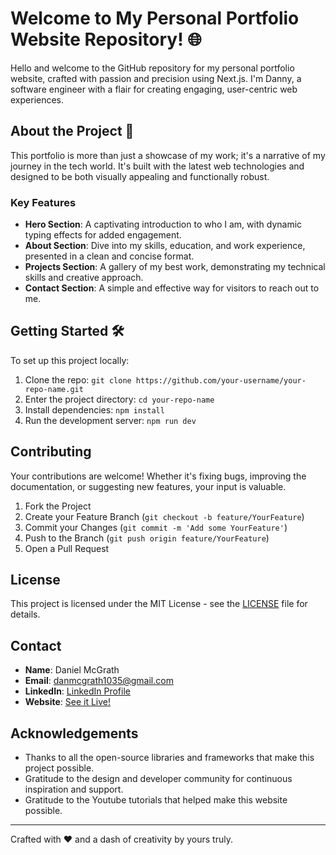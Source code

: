 # Welcome to My Personal Portfolio Website Repository! 🌐

Hello and welcome to the GitHub repository for my personal portfolio website, crafted with passion and precision using Next.js. I'm Danny, a software engineer with a flair for creating engaging, user-centric web experiences.

## About the Project 🚀

This portfolio is more than just a showcase of my work; it's a narrative of my journey in the tech world. It's built with the latest web technologies and designed to be both visually appealing and functionally robust.

### Key Features

- **Hero Section**: A captivating introduction to who I am, with dynamic typing effects for added engagement.
- **About Section**: Dive into my skills, education, and work experience, presented in a clean and concise format.
- **Projects Section**: A gallery of my best work, demonstrating my technical skills and creative approach.
- **Contact Section**: A simple and effective way for visitors to reach out to me.

## Getting Started 🛠

To set up this project locally:

1. Clone the repo: `git clone https://github.com/your-username/your-repo-name.git`
2. Enter the project directory: `cd your-repo-name`
3. Install dependencies: `npm install`
4. Run the development server: `npm run dev`

## Contributing

Your contributions are welcome! Whether it's fixing bugs, improving the documentation, or suggesting new features, your input is valuable.

1. Fork the Project
2. Create your Feature Branch (`git checkout -b feature/YourFeature`)
3. Commit your Changes (`git commit -m 'Add some YourFeature'`)
4. Push to the Branch (`git push origin feature/YourFeature`)
5. Open a Pull Request

## License

This project is licensed under the MIT License - see the [LICENSE](LICENSE) file for details.

## Contact

- **Name**: Daniel McGrath
- **Email**: danmcgrath1035@gmail.com
- **LinkedIn**: [LinkedIn Profile](https://www.linkedin.com/in/mcgrath-daniel-e/)
- **Website**: [See it Live!](https://www.dannymportfolio.com)

## Acknowledgements

- Thanks to all the open-source libraries and frameworks that make this project possible.
- Gratitude to the design and developer community for continuous inspiration and support.
- Gratitude to the Youtube tutorials that helped make this website possible.

---

Crafted with ❤️ and a dash of creativity by yours truly.
